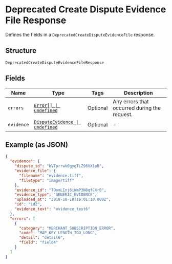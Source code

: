 
# Deprecated Create Dispute Evidence File Response

Defines the fields in a `DeprecatedCreateDisputeEvidenceFile` response.

## Structure

`DeprecatedCreateDisputeEvidenceFileResponse`

## Fields

| Name | Type | Tags | Description |
|  --- | --- | --- | --- |
| `errors` | [`Error[] \| undefined`](../models/error.md) | Optional | Any errors that occurred during the request. |
| `evidence` | [`DisputeEvidence \| undefined`](../models/dispute-evidence.md) | Optional | - |

## Example (as JSON)

```json
{
  "evidence": {
    "dispute_id": "bVTprrwk0gygTLZ96VX1oB",
    "evidence_file": {
      "filename": "evidence.tiff",
      "filetype": "image/tiff"
    },
    "evidence_id": "TOomLInj6iWmP3N8qfCXrB",
    "evidence_type": "GENERIC_EVIDENCE",
    "uploaded_at": "2018-10-18T16:01:10.000Z",
    "id": "id2",
    "evidence_text": "evidence_text6"
  },
  "errors": [
    {
      "category": "MERCHANT_SUBSCRIPTION_ERROR",
      "code": "MAP_KEY_LENGTH_TOO_LONG",
      "detail": "detail6",
      "field": "field4"
    }
  ]
}
```

